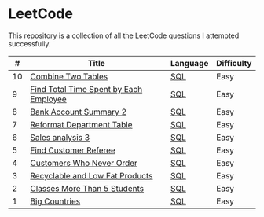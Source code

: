 # LeetCode

This repository is a collection of all the LeetCode questions I attempted successfully.


| # | Title | Language | Difficulty |
|---| ----- | -------- | ---------- |
|10|[Combine Two Tables]([https://leetcode.com/problems/bank-account-summary-ii/](https://leetcode.com/problems/combine-two-tables/)) | [SQL](https://github.com/dsNikhilds/LeetCode/tree/main/SQL/Combine%20Two%20Tables)|Easy|
|9|[Find Total Time Spent by Each Employee](https://leetcode.com/problems/find-total-time-spent-by-each-employee/) | [SQL](https://github.com/dsNikhilds/LeetCode/tree/main/SQL/Find%20Total%20Time%20Spent%20by%20Each%20Employee)|Easy|
|8|[Bank Account Summary 2](https://leetcode.com/problems/bank-account-summary-ii/) | [SQL](https://github.com/dsNikhilds/LeetCode/tree/main/SQL/BANK%20ACCOUNT%20SUMMARY%202)|Easy|
|7|[Reformat Department Table](https://leetcode.com/problems/reformat-department-table/) | [SQL](https://github.com/dsNikhilds/LeetCode/tree/main/SQL/Reformat%20Department%20Table)|Easy|
|6|[Sales analysis 3](https://leetcode.com/problems/sales-analysis-iii/) | [SQL](https://github.com/dsNikhilds/LeetCode/tree/main/SQL/Sales%20analysis%203)|Easy|
|5|[Find Customer Referee](https://leetcode.com/problems/find-customer-referee/) | [SQL](https://github.com/dsNikhilds/LeetCode/tree/main/SQL/Find%20customer%20refree)|Easy|
|4|[Customers Who Never Order](https://leetcode.com/problems/customers-who-never-order/) | [SQL](https://github.com/dsNikhilds/LeetCode/tree/main/SQL/Customer%20who%20never%20order)|Easy|
|3|[Recyclable and Low Fat Products](https://leetcode.com/problems/recyclable-and-low-fat-products/) | [SQL](https://github.com/dsNikhilds/LeetCode/tree/main/SQL/Recyclable%20and%20low%20fat%20products)|Easy|
|2|[Classes More Than 5 Students](https://leetcode.com/problems/classes-more-than-5-students/) | [SQL](https://github.com/dsNikhilds/LeetCode/tree/main/SQL/Classes%20more%20than%205%20students)|Easy|
|1|[Big Countries](https://leetcode.com/problems/big-countries/) | [SQL](https://github.com/dsNikhilds/LeetCode/tree/main/SQL/Big%20countries)|Easy|
